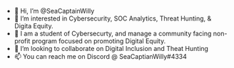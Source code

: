 - 👋 Hi, I’m @SeaCaptainWilly
- 👀 I’m interested in Cybersecurity, SOC Analytics, Threat Hunting, & Digita Equity.
- 🌱 I am a student of Cybersecurty, and manage a community facing non-profit program focused on promoting Digital Equity.
- 💞️ I’m looking to collaborate on Digital Inclusion and Theat Hunting
- 📫 You can reach me on Discord @ SeaCaptianWilly#4334

<!---
SeaCaptainWilly/SeaCaptainWilly is a ✨ special ✨ repository because its `README.md` (this file) appears on your GitHub profile.
You can click the Preview link to take a look at your changes.
--->
